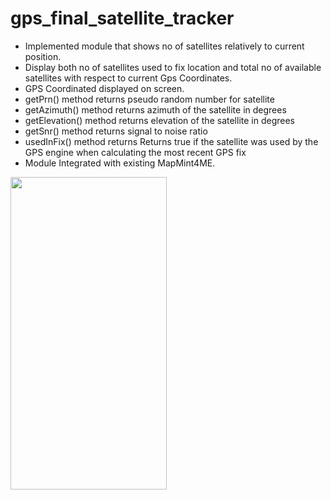 # gps_final_satellite_tracker
* Implemented module that shows no of satellites relatively to current position.
* Display both no of satellites used to fix location and total no of available satellites with respect to current Gps Coordinates.
* GPS Coordinated displayed on screen.
* getPrn()  method returns pseudo random number for satellite
* getAzimuth() method  returns azimuth of the satellite in degrees 
* getElevation() method returns  elevation of the satellite in degrees
* getSnr() method returns signal to noise ratio
* usedInFix() method returns Returns true if the satellite was used by the GPS engine when calculating the most recent GPS fix
* Module Integrated with existing MapMint4ME.
<img src = "output2.jpg" width = "250" height="500"/>

